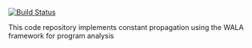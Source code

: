 [![Build Status](https://travis-ci.org/Athithyaa/WalaTest.svg?branch=master)](https://travis-ci.org/Athithyaa/WalaTest)

This code repository implements constant propagation using the WALA framework for
program analysis
